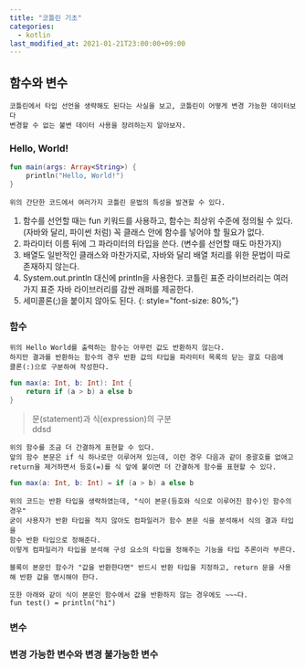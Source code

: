 ```yaml
---
title: "코틀린 기초"
categories: 
  - kotlin
last_modified_at: 2021-01-21T23:00:00+09:00
---
```


## 함수와 변수
    코틀린에서 타입 선언을 생략해도 된다는 사실을 보고, 코틀린이 어떻게 변경 가능한 데이터보다
    변경할 수 없는 불변 데이터 사용을 장려하는지 알아보자.
    
### Hello, World!
```kotlin
fun main(args: Array<String>) {
    println("Hello, World!")
}
```    
    
    위의 간단한 코드에서 여러가지 코틀린 문법의 특성을 발견할 수 있다.

1. 함수를 선언할 때는 fun 키워드를 사용하고, 함수는 최상위 수준에 정의될 수 있다.
(자바와 달리, 파이썬 처럼) 꼭 클래스 안에 함수를 넣어야 할 필요가 없다.
2. 파라미터 이름 뒤에 그 파라미터의 타입을 쓴다. (변수를 선언할 때도 마찬가지)
3. 배열도 일반적인 클래스와 마찬가지로, 자바와 달리 배열 처리를 위한 문법이 따로 존재하지 않는다.
4. System.out.println 대신에 println을 사용한다. 코틀린 표준 라이브러리는 여러 가지 표준 자바 라이브러리를 감싼 래퍼를 제공한다.
5. 세미콜론(;)을 붙이지 않아도 된다.
{: style="font-size: 80%;"}

### 함수
    위의 Hello World를 출력하는 함수는 아무런 값도 반환하지 않는다.
    하지만 결과를 반환하는 함수의 경우 반환 값의 타입을 파라미터 목록의 닫는 괄호 다음에
    콜론(:)으로 구분하여 작성한다.    
    
```kotlin
fun max(a: Int, b: Int): Int {
    return if (a > b) a else b
}
```

> 문(statement)과 식(expression)의 구분<br>
>ddsd

    위의 함수를 조금 더 간결하게 표현할 수 있다.
    앞의 함수 본문은 if 식 하나로만 이루어져 있는데, 이런 경우 다음과 같이 중괄호를 없애고
    return을 제거하면서 등호(=)를 식 앞에 붙이면 더 간결하게 함수를 표현할 수 있다.
    
```kotlin
fun max(a: Int, b: Int) = if (a > b) a else b 
```    

    위의 코드는 반환 타입을 생략하였는데, "식이 본문(등호와 식으로 이루어진 함수)인 함수의 경우"
    굳이 사용자가 반환 타입을 적지 않아도 컴파일러가 함수 본문 식을 분석해서 식의 결과 타입을 
    함수 반환 타입으로 정해준다.
    이렇게 컴파일러가 타입을 분석해 구성 요소의 타입을 정해주는 기능을 타입 추론이라 부른다.
    
    블록이 본문인 함수가 "값을 반환한다면" 반드시 반환 타입을 지정하고, return 문을 사용해 반환 값을 명시해야 한다.
    
    또한 아래와 같이 식이 본문인 함수에서 값을 반환하지 않는 경우에도 ~~~다.
    fun test() = println("hi")
    
### 변수

### 변경 가능한 변수와 변경 불가능한 변수    